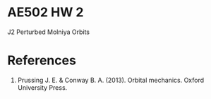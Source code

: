# AE502 HW 2
J2 Perturbed Molniya Orbits

# References
1. Prussing J. E. & Conway B. A. (2013). Orbital mechanics. Oxford University Press.
